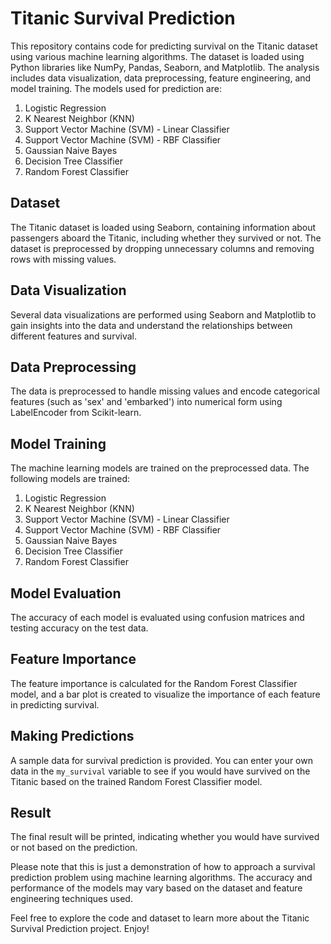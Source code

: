 # Titanic Survival Prediction

This repository contains code for predicting survival on the Titanic dataset using various machine learning algorithms. The dataset is loaded using Python libraries like NumPy, Pandas, Seaborn, and Matplotlib. The analysis includes data visualization, data preprocessing, feature engineering, and model training. The models used for prediction are:

1. Logistic Regression
2. K Nearest Neighbor (KNN)
3. Support Vector Machine (SVM) - Linear Classifier
4. Support Vector Machine (SVM) - RBF Classifier
5. Gaussian Naive Bayes
6. Decision Tree Classifier
7. Random Forest Classifier

## Dataset
The Titanic dataset is loaded using Seaborn, containing information about passengers aboard the Titanic, including whether they survived or not. The dataset is preprocessed by dropping unnecessary columns and removing rows with missing values.

## Data Visualization
Several data visualizations are performed using Seaborn and Matplotlib to gain insights into the data and understand the relationships between different features and survival.

## Data Preprocessing
The data is preprocessed to handle missing values and encode categorical features (such as 'sex' and 'embarked') into numerical form using LabelEncoder from Scikit-learn.

## Model Training
The machine learning models are trained on the preprocessed data. The following models are trained:

1. Logistic Regression
2. K Nearest Neighbor (KNN)
3. Support Vector Machine (SVM) - Linear Classifier
4. Support Vector Machine (SVM) - RBF Classifier
5. Gaussian Naive Bayes
6. Decision Tree Classifier
7. Random Forest Classifier

## Model Evaluation
The accuracy of each model is evaluated using confusion matrices and testing accuracy on the test data.

## Feature Importance
The feature importance is calculated for the Random Forest Classifier model, and a bar plot is created to visualize the importance of each feature in predicting survival.

## Making Predictions
A sample data for survival prediction is provided. You can enter your own data in the `my_survival` variable to see if you would have survived on the Titanic based on the trained Random Forest Classifier model.

## Result
The final result will be printed, indicating whether you would have survived or not based on the prediction.

Please note that this is just a demonstration of how to approach a survival prediction problem using machine learning algorithms. The accuracy and performance of the models may vary based on the dataset and feature engineering techniques used.

Feel free to explore the code and dataset to learn more about the Titanic Survival Prediction project. Enjoy!
